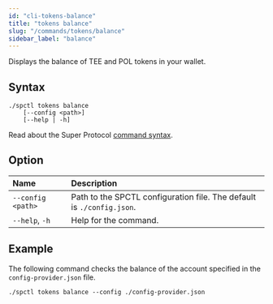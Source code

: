 ```yaml
---
id: "cli-tokens-balance"
title: "tokens balance"
slug: "/commands/tokens/balance"
sidebar_label: "balance"
---
```


Displays the balance of TEE and POL tokens in your wallet.

## Syntax

```
./spctl tokens balance
    [--config <path>]
    [--help | -h]
```

Read about the Super Protocol [command syntax](/cli/commands#command-syntax).

## Option

| **Name** | **Description** |
| :- | :- |
| `--config <path>` | Path to the SPCTL configuration file. The default is `./config.json`. |
| `--help`, `-h` | Help for the command. |

## Example

The following command checks the balance of the account specified in the `config-provider.json` file.

```
./spctl tokens balance --config ./config-provider.json
```